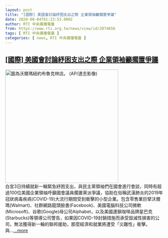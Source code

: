 ```yaml
---
layout: post
title: "[國際] 美國會討論紓困支出之際 企業領袖籲擱置爭議"
date: 2020-08-04T01:23:53.000Z
author: RTI 中央廣播電臺
from: https://www.rti.org.tw/news/view/id/2074656
tags: [ RTI 中央廣播電臺 ]
categories: [ news, RTI 中央廣播電臺 ]
---
```

<!--1596504233000-->
[[國際] 美國會討論紓困支出之際 企業領袖籲擱置爭議](https://www.rti.org.tw/news/view/id/2074656)
------

<div>
<img src="https://static.rti.org.tw/assets/thumbnails/2020/07/16/486281ee9786005e1363ab76fe849c03.jpg" width="360" alt="圖為沃爾瑪紐約布魯克林店。 (AP/達志影像)" title="圖為沃爾瑪紐約布魯克林店。 (AP/達志影像)"><br>白宮3日持續就新一輪緊急紓困支出，與民主黨領袖們在國會進行會談，同時有超過100位美國企業領袖呼籲國會議員擱置黨派爭議，協助在俗稱武漢肺炎的2019年冠狀病毒疾病(COVID-19)大流行期間受到衝擊的小型企業。包含零售業巨擘沃爾瑪(Walmart)、社群網路龍頭臉書(Facebook)、美國電腦科技公司微軟(Microsoft)、谷歌(Google)母公司Alphabet，以及美國連鎖咖啡品牌星巴克(Starbucks)等領導公司警告，如果因COVID-19封鎖措施而承受毀滅性損害的公司，無法獲得新一輪的聯邦援助，那麼經濟和就業將遭受「災難性」衝擊。與...<a target="_blank" href="https://www.rti.org.tw/news/view/id/2074656">...more</a>
</div>
